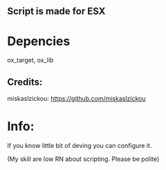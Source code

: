 ## Script is made for ESX

# Depencies
ox_target,
ox_lib

## Credits:
miskaslzickou: https://github.com/miskaslzickou

# Info:
If you know little bit of deving you can configure it.

(My skill are low RN about scripting. Please be polite)

